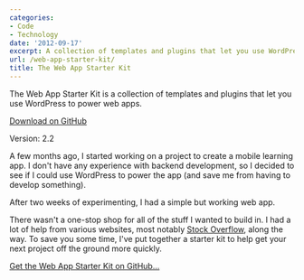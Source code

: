 ```yaml
---
categories:
- Code
- Technology
date: '2012-09-17'
excerpt: A collection of templates and plugins that let you use WordPress to power web app.
url: /web-app-starter-kit/
title: The Web App Starter Kit
---
```


<div class="callout"><p class="tall">The Web App Starter Kit is a collection of templates and plugins that let you use WordPress to power web apps.</p>

<p class="text-center"><a class="btn btn-large" href="http://cferdinandi.github.com/web-app-starter-kit/"><i class="icon-download"></i> Download on GitHub</a></p>

<p class="muted text-center no-space-bottom">Version: 2.2</p></div>

A few months ago, I started working on a project to create a mobile learning app. I don't have any experience with backend development, so I decided to see if I could use WordPress to power the app (and save me from having to develop something).

After two weeks of experimenting, I had a simple but working web app.

There wasn't a one-stop shop for all of the stuff I wanted to build in. I had a lot of help from various websites, most notably <a href="http://stackoverflow.com/">Stock Overflow</a>, along the way. To save you some time, I've put together a starter kit to help get your next project off the ground more quickly.

<a href="http://cferdinandi.github.com/web-app-starter-kit/">Get the Web App Starter Kit on GitHub...</a>